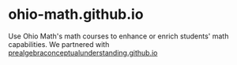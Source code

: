 # ohio-math.github.io
Use Ohio Math's math courses to enhance or enrich students' math capabilities.
We partnered with <a href='https://github.com/prealgebraconceptualunderstanding/prealgebraconceptualunderstanding.github.io'>prealgebraconceptualunderstanding.github.io</a>
